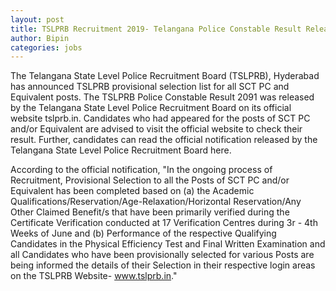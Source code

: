 ```yaml
---
layout: post
title: TSLPRB Recruitment 2019- Telangana Police Constable Result Released at tslprb.in
author: Bipin
categories: jobs
---
```

The Telangana State Level Police Recruitment Board (TSLPRB), Hyderabad has announced TSLPRB provisional selection list for all SCT PC and Equivalent posts. The TSLPRB Police Constable Result 2091 was released by the Telangana State Level Police Recruitment Board on its official website tslprb.in. Candidates who had appeared for the posts of SCT PC and/or Equivalent are advised to visit the official website to check their result. Further, candidates can read the official notification released by the Telangana State Level Police Recruitment Board here.


<amp-img  src="{{ site.baseurl }}/images/jobs.png"   width="320"   height="256"  layout="responsive" ></amp-img>

 
According to the official notification, "In the ongoing process of Recruitment, Provisional Selection to all the Posts of SCT PC and/or Equivalent has been completed based on (a) the Academic Qualifications/Reservation/Age-Relaxation/Horizontal Reservation/Any Other Claimed Benefit/s that have been primarily verified during the Certificate Verification conducted at 17 Verification Centres during 3r - 4th Weeks of June and (b) Performance of the respective Qualifying Candidates in the Physical Efficiency Test and Final Written Examination and all Candidates who have been provisionally selected for various Posts are being informed the details of their Selection in their respective login areas on the TSLPRB Website- www.tslprb.in."